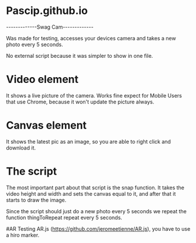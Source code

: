 # Pascip.github.io

-------------Swag Cam-------------

Was made for testing, accesses your devices camera and takes a new photo every 5 seconds. 

No external script because it was simpler to show in one file. 

# Video element
It shows a live picture of the camera. Works fine expect for Mobile Users that use Chrome, because it won't update the picture always.

# Canvas element
It shows the latest pic as an image, so you are able to right click and download it. 

# The script
The most important part about that script is the snap function. It takes the video height and width and sets the canvas equal to it, 
and after that it starts to draw the image. 

Since the script should just do a new photo every 5 seconds we repeat the function thingToRepeat repeat every 5 seconds. 

#AR
Testing AR.js (https://github.com/jeromeetienne/AR.js), you have to use a hiro marker. 
